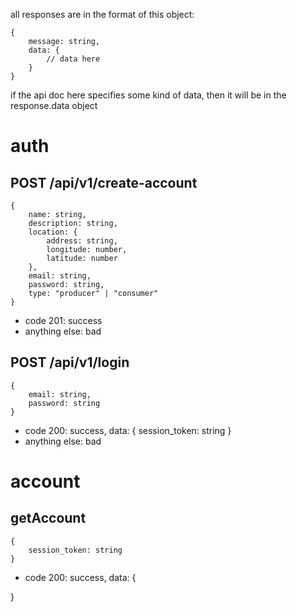 all responses are in the format of this object:
```
{
    message: string,
    data: {
        // data here
    }
}
```
if the api doc here specifies some kind of data, then it will be in the response.data object

# auth

## POST /api/v1/create-account

```
{
    name: string,
    description: string,
    location: {
        address: string,
        longitude: number,
        latitude: number
    },
    email: string,
    password: string,
    type: "producer" | "consumer"
}
```

- code 201: success
- anything else: bad

## POST /api/v1/login

```
{
    email: string,
    password: string
}
```

- code 200: success, data: { session_token: string }
- anything else: bad

# account

## getAccount

```
{
    session_token: string
}
```

- code 200: success, data: {
    
}